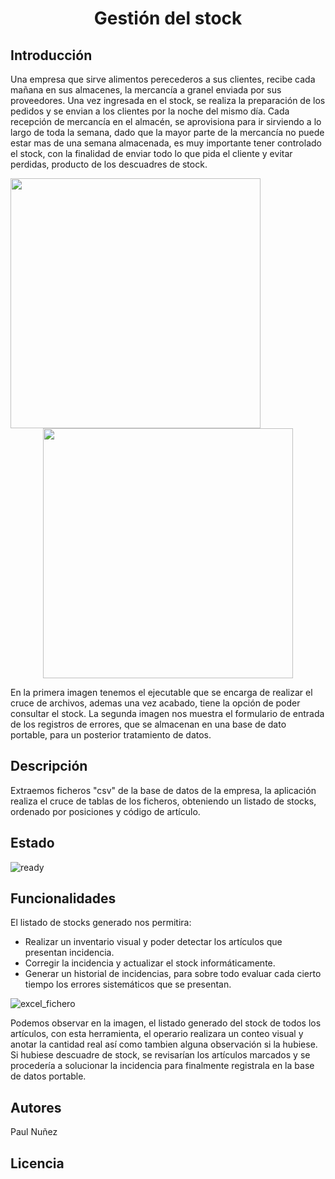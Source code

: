 # <h1 align="center"> Gestión del stock </h1>

## Introducción

Una empresa que sirve alimentos perecederos a sus clientes, recibe cada mañana en sus almacenes, la mercancía a granel enviada por sus proveedores. Una vez ingresada en el stock, se realiza la preparación de los pedidos y se envian a los clientes por la noche del mismo día.
Cada recepción de mercancía en el almacén, se aprovisiona para ir sirviendo a lo largo de toda la semana, dado que la mayor parte de la mercancía no puede estar mas de una semana almacenada, es muy importante tener controlado el stock, con la finalidad de enviar todo lo que pida el cliente y evitar perdidas, producto de los descuadres de stock.

<img align="left" width="400" height="400" src="https://github.com/Paul243654/Inventario/assets/112754073/c9e3c0c5-e10f-4881-b360-08387d635cf8">

<p align="center">
  <img width="400" height="400" src="https://github.com/Paul243654/Inventario/assets/112754073/feed961d-909c-4eed-9816-7a5b107ce92f">   
</p>



En la primera imagen tenemos el ejecutable que se encarga de realizar el cruce de archivos, ademas una vez acabado, tiene la opción de poder consultar el stock.
La segunda imagen nos muestra el formulario de entrada de los registros de errores, que se almacenan en una base de dato portable, para un posterior tratamiento de datos.


## Descripción

Extraemos ficheros "csv" de la base de datos de la empresa, la aplicación realiza el cruce de tablas de los ficheros, obteniendo un listado de stocks, ordenado por posiciones y código de artículo.

## Estado

![ready](https://github.com/Paul243654/Inventario/assets/112754073/5c545ff9-e225-48bb-9cbb-b6ad6300ea7f)


## Funcionalidades

El listado de stocks generado nos permitira:
- Realizar un inventario visual y poder detectar los artículos que presentan incidencia.
- Corregir la incidencia y actualizar el stock informáticamente.
- Generar un historial de incidencias, para sobre todo evaluar cada cierto tiempo los errores sistemáticos que se presentan.
  


![excel_fichero](https://github.com/Paul243654/Inventario/assets/112754073/055bf3cf-a77e-424e-b45a-d39e0c2daaf5)


Podemos observar en la imagen, el listado generado del stock de todos los artículos, con esta herramienta, el operario realizara un conteo visual y anotar la cantidad real así como tambien alguna observación si la hubiese.
Si hubiese descuadre de stock, se revisarían los artículos marcados y se procedería a solucionar la incidencia para finalmente registrala en la base de datos portable.


## Autores

Paul Nuñez

## Licencia
